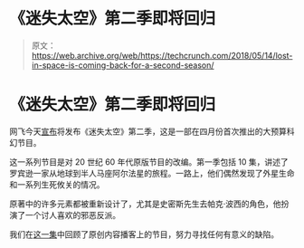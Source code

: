 # 《迷失太空》第二季即将回归 

> 原文：<https://web.archive.org/web/https://techcrunch.com/2018/05/14/lost-in-space-is-coming-back-for-a-second-season/>

# 《迷失太空》第二季即将回归

网飞今天[宣布](https://web.archive.org/web/20221202084949/https://twitter.com/lostinspacetv/status/996027419160018946)将发布《迷失太空》第二季，这是一部在四月份首次推出的大预算科幻节目。

这一系列节目是对 20 世纪 60 年代原版节目的改编。第一季包括 10 集，讲述了罗宾逊一家从地球到半人马座阿尔法星的旅程。一路上，他们偶然发现了外星生命和一系列生死攸关的情况。

原著中的许多元素都被重新设计了，尤其是史密斯先生去帕克·波西的角色，他扮演了一个讨人喜欢的邪恶反派。

我们在[这一集](https://web.archive.org/web/20221202084949/https://techcrunch.com/2018/04/22/original-content-lost-in-space/)中回顾了原创内容播客上的节目，努力寻找任何有意义的缺陷。